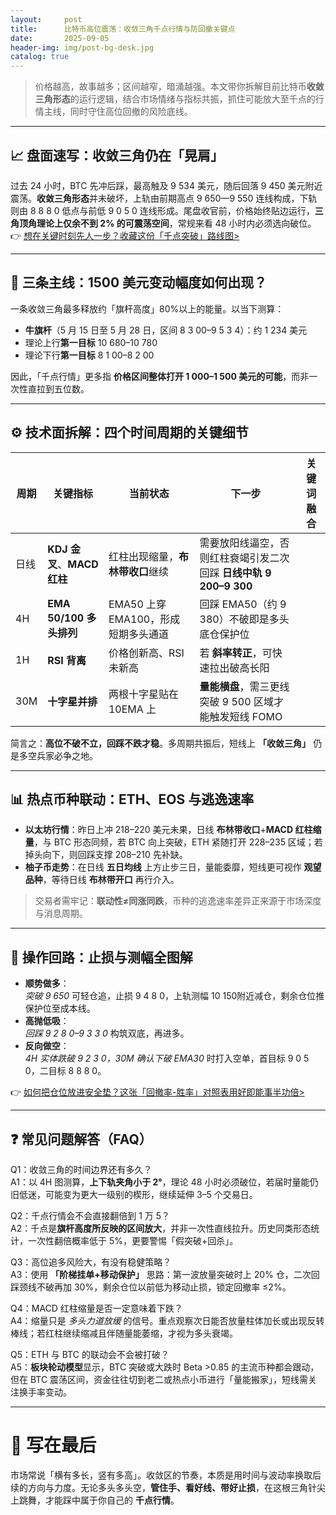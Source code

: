 ```yaml
---
layout:     post
title:      比特币高位震荡：收敛三角千点行情与防回撤关键点
date:       2025-09-05
header-img: img/post-bg-desk.jpg
catalog: true
---
```


> 价格越高，故事越多；区间越窄，暗涌越强。本文带你拆解目前比特币**收敛三角形态**的运行逻辑，结合市场情绪与指标共振，抓住可能放大至千点的行情主线，同时守住高位回撤的风险底线。

---

## 📈 盘面速写：收敛三角仍在「晃肩」
过去 24 小时，BTC 先冲后踩，最高触及 9 534 美元，随后回落 9 450 美元附近震荡。**收敛三角形态**并未破坏，上轨由前期高点 9 650—9 550 连线构成，下轨则由 8 8 8 0 低点与前低 9 0 5 0 连线形成。尾盘收官前，价格始终贴边运行，**三角顶角理论上仅余不到 2% 的可震荡空间**，常规来看 48 小时内必须选向破位。👉 [想在关键时刻先人一步？收藏这份「千点突破」路线图>](https://okxdog.com/)

---

## 🎯 三条主线：1500 美元变动幅度如何出现？
一条收敛三角最多释放约「旗杆高度」80%以上的能量。以当下测算：
- **牛旗杆**（5 月 15 日至 5 月 28 日，区间 8 3 00–9 5 3 4）：约 1 234 美元
- 理论上行**第一目标** 10 680–10 780  
- 理论下行**第一目标** 8 1 00–8 2 00  

因此，「千点行情」更多指 **价格区间整体打开 1 000–1 500 美元的可能**，而非一次性直拉到五位数。

---

## ⚙️ 技术面拆解：四个时间周期的关键细节
| 周期 | **关键指标** | 当前状态 | 下一步 | **关键词融合** |
|------|---------------|----------|--------|----------------|
| 日线 | **KDJ 金叉**、**MACD 红柱** | 红柱出现缩量，**布林带收口**继续 | 需要放阳线逼空，否则红柱衰竭引发二次回踩 **日线中轨 9 200–9 300** |
| 4H   | **EMA 50/100 多头排列** | EMA50 上穿 EMA100，形成短期多头通道 | 回踩 EMA50（约 9 380）不破即是多头底仓保护位 |
| 1H   | **RSI 背离** | 价格创新高、RSI 未新高 | 若 **斜率转正**，可快速拉出破高长阳 |
| 30M  | **十字星并排** | 两根十字星贴在 10EMA 上 | **量能横盘**，需三更线突破 9 500 区域才能触发短线 FOMO |

简言之：**高位不破不立，回踩不跌才稳**。多周期共振后，短线上 **「收敛三角」** 仍是多空兵家必争之地。

---

## 📊 热点币种联动：ETH、EOS 与逃逸速率
- **以太坊行情**：昨日上冲 218–220 美元未果，日线 **布林带收口**+**MACD 红柱缩量**，与 BTC 形态同频，若 BTC 向上突破，ETH 紧随打开 228–235 区域；若掉头向下，则回踩支撑 208–210 先补缺。
- **柚子币走势**：在日线 **五日均线** 上方止步三日，量能委靡，短线更可视作 **观望品种**，等待日线 **布林带开口** 再行介入。  

> 交易者需牢记：**联动性≠同涨同跌**，币种的逃逸速率差异正来源于市场深度与消息周期。

---

## 🔑 操作回路：止损与测幅全图解
- **顺势做多**：  
  *突破 9 650* 可轻仓追，止损 9 4 8 0，上轨测幅 10 150附近减仓，剩余仓位推保护位至成本线。  
- **高抛低吸**：  
  *回踩 9 2 8 0–9 3 3 0* 构筑双底，再进多。  
- **反向做空**：  
  *4H 实体跌破 9 2 3 0，30M 确认下破 EMA30* 时打入空单，首目标 9 0 5 0，二目标 8 8 8 0。  

👉 [如何把仓位放进安全垫？这张「回撤率-胜率」对照表用好即能事半功倍>](https://okxdog.com/)

---

## ❓ 常见问题解答（FAQ）

Q1：收敛三角的时间边界还有多久？  
A1：以 4H 图测算，**上下轨夹角小于 2°**，理论 48 小时必须破位，若届时量能仍旧低迷，可能变为更大一级别的楔形，继续延伸 3–5 个交易日。

Q2：千点行情会不会直接翻倍到 1 万 5？  
A2：千点是**旗杆高度所反映的区间放大**，并非一次性直线拉升。历史同类形态统计，一次性翻倍概率低于 5%，更要警惕「假突破+回杀」。

Q3：高位追多风险大，有没有稳健策略？  
A3：使用 **「阶梯挂单+移动保护」** 思路：第一波放量突破时上 20% 仓，二次回踩颈线不破再加 30%，剩余仓位以前低为移动止损，锁定回撤率 ≤2%。

Q4：MACD 红柱缩量是否一定意味着下跌？  
A4：缩量只是 *多头力道放缓* 的信号。重点观察次日能否放量柱体加长或出现反转棒线；若红柱继续缩减且伴随量能萎缩，才视为多头衰竭。

Q5：ETH 与 BTC 的联动会不会被打破？  
A5：**板块轮动模型**显示，BTC 突破或大跌时 Beta >0.85 的主流币种都会跟动，但在 BTC 震荡区间，资金往往切到老二或热点小币进行「量能搬家」，短线需关注换手率变动。

---

# 🏁 写在最后
市场常说「横有多长，竖有多高」。收敛区的节奏，本质是用时间与波动率换取后续的方向与力度。无论多头多头空，**管住手、看好线、带好止损**，在这根三角针尖上跳舞，才能踩中属于你自己的 **千点行情**。